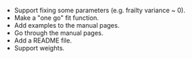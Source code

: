 * Support fixing some parameters (e.g. frailty variance ~ 0).
* Make a "one go" fit function. 
* Add examples to the manual pages. 
* Go through the manual pages. 
* Add a README file.
* Support weights.
